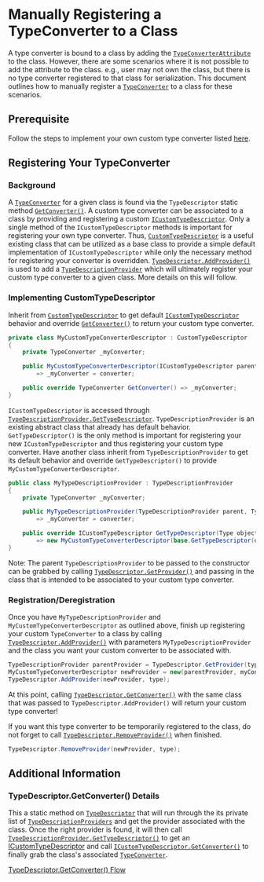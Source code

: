 # Manually Registering a TypeConverter to a Class
A type converter is bound to a class by adding the [`TypeConverterAttribute`](https://learn.microsoft.com/dotnet/api/system.componentmodel.typeconverterattribute) to the class. However, there are some scenarios where it is not possible to add the attribute to the class. e.g., user may not own the class, but there is no type converter registered to that class for serialization. This document outlines how to manually register a [`TypeConverter`](https://learn.microsoft.com/dotnet/api/system.componentmodel.typeconverter) to a class for these scenarios.

## Prerequisite
Follow the steps to implement your own custom type converter listed [here](https://learn.microsoft.com/dotnet/api/system.componentmodel.typeconverter#notes-to-inheritors).

## Registering Your TypeConverter

### Background
A [`TypeConverter`](https://learn.microsoft.com/dotnet/api/system.componentmodel.typeconverter) for a given class is found via the `TypeDescriptor` static method [`GetConverter()`](https://learn.microsoft.com/dotnet/api/system.componentmodel.typedescriptor.getconverter). A custom type converter can be associated to a class by providing and registering a custom [`ICustomTypeDescriptor`](https://learn.microsoft.com/dotnet/api/system.componentmodel.icustomtypedescriptor). Only a single method of the `ICustomTypeDescriptor` methods is important for registering your own type converter. Thus, [`CustomTypeDescriptor`](https://learn.microsoft.com/dotnet/api/system.componentmodel.customtypedescriptor) is a useful existing class that can be utilized as a base class to provide a simple default implementation of `ICustomTypeDescriptor` while only the necessary method for registering your converter is overridden. [`TypeDescriptor.AddProvider()`](https://learn.microsoft.com/dotnet/api/system.componentmodel.typedescriptor.addprovider) is used to add a [`TypeDescriptionProvider`](https://learn.microsoft.com/dotnet/api/system.componentmodel.typedescriptionprovider) which will ultimately register your custom type converter to a given class. More details on this will follow.

### Implementing CustomTypeDescriptor
Inherit from [`CustomTypeDescriptor`](https://learn.microsoft.com/dotnet/api/system.componentmodel.customtypedescriptor) to get default [`ICustomTypeDescriptor`](https://learn.microsoft.com/dotnet/api/system.componentmodel.icustomtypedescriptor) behavior and override [`GetConverter()`](https://learn.microsoft.com/dotnet/api/system.componentmodel.customtypedescriptor.getconverter) to return your custom type converter. 
```c#
private class MyCustomTypeConverterDescriptor : CustomTypeDescriptor
{
    private TypeConverter _myConverter;

    public MyCustomTypeConverterDescriptor(ICustomTypeDescriptor parent, TypeConverter converter) : base(parent)
        => _myConverter = converter;

    public override TypeConverter GetConverter() => _myConverter;
}

```
`ICustomTypeDescriptor` is accessed through [`TypeDescriptionProvider.GetTypeDescriptor`](https://learn.microsoft.com/dotnet/api/system.componentmodel.typedescriptionprovider.gettypedescriptor). `TypeDescriptionProvider` is an existing abstract class that already has default behavior. `GetTypeDescriptor()` is the only method is important for registering your new `ICustomTypeDescriptor` and thus registering your custom type converter. Have another class inherit from `TypeDescriptionProvider` to get its default behavior and override `GetTypeDescriptor()` to provide `MyCustomTypeConverterDescriptor`.

```c#
public class MyTypeDescriptionProvider : TypeDescriptionProvider
{
    private TypeConverter _myConverter;

    public MyTypeDescriptionProvider(TypeDescriptionProvider parent, TypeConverter converter) : base(parent)
        => _myConverter = converter;

    public override ICustomTypeDescriptor GetTypeDescriptor(Type objectType, object instance) 
        => new MyCustomTypeConverterDescriptor(base.GetTypeDescriptor(objectType, instance), _myConverter);
}
```
Note: The parent `TypeDescriptionProvider` to be passed to the constructor can be grabbed by calling [`TypeDescriptor.GetProvider()`](https://learn.microsoft.com/dotnet/api/system.componentmodel.typedescriptor.getprovider) and passing in the class that is intended to be associated to your custom type converter.

### Registration/Deregistration
Once you have `MyTypeDescriptionProvider` and `MyCustomTypeConverterDescriptor` as outlined above, finish up registering your custom `TypeConverter` to a class by calling [`TypeDescriptor.AddProvider()`](https://learn.microsoft.com/dotnet/api/system.componentmodel.typedescriptor.addprovider) with parameters `MyTypeDescriptionProvider` and the class you want your custom converter to be associated with. 
```c#
TypeDescriptionProvider parentProvider = TypeDescriptor.GetProvider(type);
MyCustomTypeConverterDescriptor newProvider = new(parentProvider, myConverter);
TypeDescriptor.AddProvider(newProvider, type);
```
At this point, calling [`TypeDescriptor.GetConverter()`](https://learn.microsoft.com/dotnet/api/system.componentmodel.typedescriptor.getconverter) with the same class that was passed to `TypeDescriptor.AddProvider()` will return your custom type converter! 

If you want this type converter to be temporarily registered to the class, do not forget to call [`TypeDescriptor.RemoveProvider()`](https://learn.microsoft.com/dotnet/api/system.componentmodel.typedescriptor.removeprovider) when finished.
```c#
TypeDescriptor.RemoveProvider(newProvider, type);
```

## Additional Information

### TypeDescriptor.GetConverter() Details
This a static method on [`TypeDescriptor`](https://learn.microsoft.com/dotnet/api/system.componentmodel.typedescriptor) that will run through the its private list of [`TypeDescriptionProviders`](https://learn.microsoft.com/dotnet/api/system.componentmodel.typedescriptionprovider) and get the provider associated with the class. Once the right provider is found, it will then call [`TypeDescriptionProvider.GetTypeDescriptor()`](https://learn.microsoft.com/dotnet/api/system.componentmodel.typedescriptionprovider.gettypedescriptor) to get an [ICustomTypeDescriptor](https://learn.microsoft.com/dotnet/api/system.componentmodel.icustomtypedescriptor) and call [`ICustomTypeDescriptor.GetConverter()`](https://learn.microsoft.com/dotnet/api/system.componentmodel.icustomtypedescriptor.getconverter) to finally grab the class's associated [`TypeConverter`](https://learn.microsoft.com/dotnet/api/system.componentmodel.typeconverter). 

[TypeDescriptor.GetConverter() Flow](../images/typedescriptor-getconverter-flow.png)